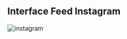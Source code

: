 ## Interface Feed Instagram 

![instagram](https://github.com/jordanamomberg/interface-instagram/blob/insta.png?raw=true)
